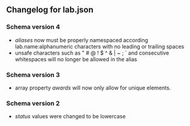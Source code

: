 ## Changelog for lab.json

### Schema version 4

* *aliases* now must be properly namespaced according lab.name:alphanumeric characters with no leading or trailing spaces
* unsafe characters such as " # @ ! $ ^ & | ~ ; ` and consecutive whitespaces will no longer be allowed in the alias

### Schema version 3

* array property *awards* will now only allow for unique elements.

### Schema version 2

* *status* values were changed to be lowercase